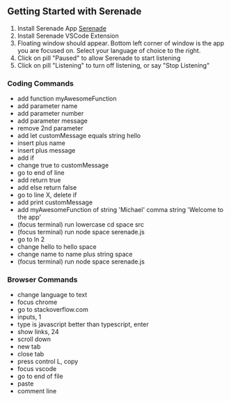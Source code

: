 ## Getting Started with Serenade
1. Install Serenade App [Serenade](https://serenade.ai/docs/#installation)
2. Install Serenade VSCode Extension
3. Floating window should appear. Bottom left corner of window is the app you are focused on. Select your language of choice to the right.
4. Click on pill "Paused" to allow Serenade to start listening
5. Click on pill "Listening" to turn off listening, or say "Stop Listening"
### Coding Commands
- add function myAwesomeFunction
- add parameter name
- add parameter number
- add parameter message
- remove 2nd parameter
- add let customMessage equals string hello
- insert plus name
- insert plus message
- add if
- change true to customMessage
- go to end of line
- add return true
- add else return false
- go to line X, delete if
- add print customMessage
- add myAwesomeFunction of string 'Michael' comma string 'Welcome to the app'
- (focus terminal) run lowercase cd space src
- (focus terminal) run node space serenade.js
- go to ln 2
- change hello to hello space
- change name to name plus string space
- (focus terminal) run node space serenade.js
### Browser Commands
- change language to text
- focus chrome
- go to stackoverflow.com
- inputs, 1
- type is javascript better than typescript, enter
- show links, 24
- scroll down
- new tab
- close tab
- press control L, copy
- focus vscode
- go to end of file
- paste
- comment line